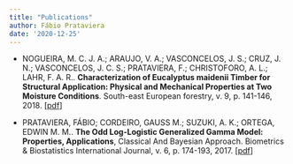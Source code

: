 ```yaml
---
title: "Publications"
author: Fábio Prataviera
date: '2020-12-25'
---
```



* NOGUEIRA, M. C. J. A.; ARAUJO, V. A.; VASCONCELOS, J. S.; CRUZ, J. N.; VASCONCELOS, J. C. S.; PRATAVIERA, F.; CHRISTOFORO, A. L.; LAHR, F. A. R.. **Characterization of Eucalyptus maidenii Timber for Structural Application: Physical and Mechanical Properties at Two Moisture Conditions**. South-east European forestry, v. 9, p. 141-146, 2018. [[pdf](https://www.seefor.eu/vol-9-no-2-nogueira-et-al-characterization-of-eucalyptus-maidenii-timber.html)]


* PRATAVIERA, FÁBIO; CORDEIRO, GAUSS M.; SUZUKI, A. K.; ORTEGA, EDWIN M. M.. **The Odd Log-Logistic Generalized Gamma Model: Properties, Applications**, Classical And Bayesian Approach. Biometrics & Biostatistics International Journal, v. 6, p. 174-193, 2017. [[pdf](https://medcraveonline.com/BBIJ/the-odd-log-logistic-generalized-gamma-model-properties-applications-classical-and-bayesian-approach.html)]


